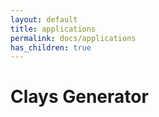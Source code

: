 ```yaml
---
layout: default
title: applications
permalink: docs/applications
has_children: true
---
```



# Clays Generator

